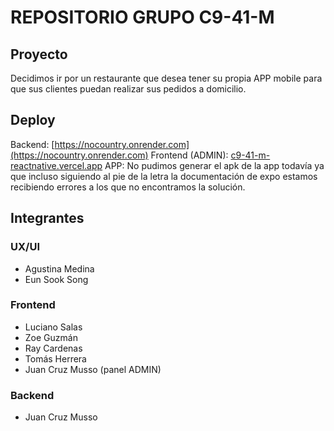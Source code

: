 # REPOSITORIO GRUPO C9-41-M 
## Proyecto
Decidimos ir por un restaurante que desea tener su propia APP mobile para que sus clientes puedan realizar sus pedidos a domicilio.
## Deploy
Backend: [https://nocountry.onrender.com](https://nocountry.onrender.com)
Frontend (ADMIN): [c9-41-m-reactnative.vercel.app](c9-41-m-reactnative.vercel.app)
APP: No pudimos generar el apk de la app todavía ya que incluso siguiendo al pie de la letra la documentación de expo estamos recibiendo errores a los que no encontramos la solución.
## Integrantes
### UX/UI
- Agustina Medina
- Eun Sook Song
### Frontend
- Luciano Salas
- Zoe Guzmán
- Ray Cardenas
- Tomás Herrera
- Juan Cruz Musso (panel ADMIN)
### Backend
- Juan Cruz Musso